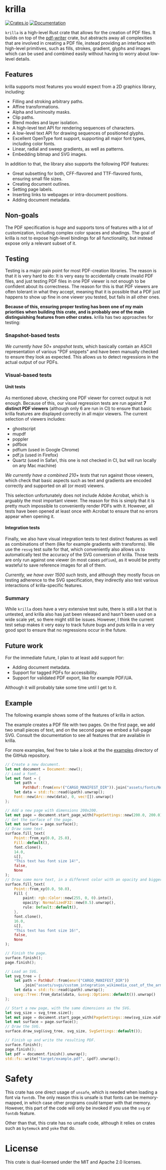 # krilla

[![Crates.io](https://img.shields.io/crates/v/krilla.svg)](https://crates.io/crates/krilla)
[![Documentation](https://docs.rs/krilla/badge.svg)](https://docs.rs/krilla)

`krilla` is a high-level Rust crate that allows for the creation of PDF files. It builds
on top of the [pdf-writer](https://github.com/typst/pdf-writer) crate, 
but abstracts away all complexities that are involved in creating a PDF file, 
instead providing an interface with high-level primitives, such
as fills, strokes, gradient, glyphs and images which can be used and combined easily
without having to worry about low-level details.

## Features
krilla supports most features you would expect from a 2D graphics library, including:

- Filling and stroking arbitrary paths.
- Affine transformations.
- Alpha and luminosity masks.
- Clip paths.
- Blend modes and layer isolation.
- A high-level text API for rendering sequences of characters.
- A low-level text API for drawing sequences of positioned glyphs.
- Excellent OpenType font support, supporting all major font types, including color fonts.
- Linear, radial and sweep gradients, as well as patterns.
- Embedding bitmap and SVG images.

In addition to that, the library also supports the following PDF features:
- Great subsetting for both, CFF-flavored and TTF-flavored fonts, ensuring small file sizes.
- Creating document outlines.
- Setting page labels.
- Inserting links to webpages or intra-document positions.
- Adding document metadata.

## Non-goals
The PDF specification is *huge* and supports tons of features with a lot of customization, including
complex color spaces and shadings. The goal of krilla is not to expose high-level bindings 
for all functionality, but instead expose only a relevant subset of it.

## Testing
Testing is a major pain point for most PDF-creation libraries. The reason is that it is very hard to do:
It is very easy to accidentally create invalid PDF files, and just testing PDF files in one 
PDF viewer is not enough to be confident about its correctness. The reason for this 
is that PDF viewers are often tolerant in what they accept, meaning that it is possible 
that a PDF just happens to show up fine in one viewer you tested, but fails in all other ones.

**Because of this, ensuring proper testing has been one of my main priorities when building this crate,
and is probably one of the main distinguishing features from other crates.** krilla has two approaches for testing:

### Snapshot-based tests
*We currently have 50+ snapshot tests*, which basically contain an ASCII representation of various
"PDF snippets" and have been manually checked to ensure they look as expected. This allows us to detect
regressions in the actual output of our PDFs.

### Visual-based tests

#### Unit tests
As mentioned above, checking one PDF viewer for correct output is not enough. Because of this, our visual
regression tests are run against **7 distinct PDF viewers** (although only 6 are run in CI) to ensure that basic 
krilla features are displayed correctly in all major viewers. The current selection of viewers includes:
- ghostscript
- mupdf
- poppler
- pdfbox
- pdfium (used in Google Chrome)
- pdf.js (used in Firefox)
- Quartz (used in Safari, this one is not checked in CI, but will run locally on any Mac machine)

*We currently have a combined 210+ tests* that run against those viewers, which check that basic
aspects such as text and gradients are encoded correctly and supported on all (or most) viewers.

This selection unfortunately does not include Adobe Acrobat, which is arguably the most important viewer.
The reason for this is simply that it is pretty much impossible to conveniently render PDFs with it. However,
all tests have been opened at least once with Acrobat to ensure that no errors appear when opening it.

#### Integration tests
Finally, we also have visual integration tests to test distinct features as well as combinations of them
(like for example gradients with transforms). We use the `resvg` test suite for that, which conveniently
also allows us to automatically test the accuracy of the SVG conversion of krilla. Those tests are
only run against one viewer (in most cases `pdfium`), as it would be pretty wasteful to save reference
images for all of them. 

*Currently, we have over 1500 such tests*, and although they mostly focus on
testing adherence to the SVG specification, they indirectly also test various interactions of krilla-specific
features.

### Summary
While `krilla` does have a very extensive test suite, there is still a lot that is untested, and krilla also
has just been released and hasn't been used on a wide scale yet, so there might still be issues. 
However, I think the current test setup makes it very easy to track future bugs and puts krilla 
in a very good spot to ensure that no regressions occur in the future.

## Future work
For the immediate future, I plan to at least add support for:
- Adding document metadata.
- Support for tagged PDFs for accessibility.
- Support for validated PDF export, like for example PDF/UA.

Although it will probably take some time until I get to it.

## Example

The following example shows some of the features of krilla in action.

The example creates a PDF file with two pages. On the first page,
we add two small pieces of text, and on the second page we embed a full-page SVG.
Consult the documentation to see all features that are available in krilla.

For more examples, feel free to take a look at the the [examples](https://github.com/LaurenzV/krilla/tree/main/examples) directory of the GitHub repository.

```rs
// Create a new document.
let mut document = Document::new();
// Load a font.
let mut font = {
    let path =
        PathBuf::from(env!("CARGO_MANIFEST_DIR")).join("assets/fonts/NotoSans-Regular.ttf");
    let data = std::fs::read(&path).unwrap();
    Font::new(Arc::new(data), 0, vec![]).unwrap()
};

// Add a new page with dimensions 200x200.
let mut page = document.start_page_with(PageSettings::new(200.0, 200.0));
// Get the surface of the page.
let mut surface = page.surface();
// Draw some text.
surface.fill_text(
    Point::from_xy(0.0, 25.0),
    Fill::default(),
    font.clone(),
    14.0,
    &[],
    "This text has font size 14!",
    false,
    None
);
// Draw some more text, in a different color with an opacity and bigger font size.
surface.fill_text(
    Point::from_xy(0.0, 50.0),
    Fill {
        paint: rgb::Color::new(255, 0, 0).into(),
        opacity: NormalizedF32::new(0.5).unwrap(),
        rule: Default::default(),
    },
    font.clone(),
    16.0,
    &[],
    "This text has font size 16!",
    false,
    None
);

// Finish the page.
surface.finish();
page.finish();

// Load an SVG.
let svg_tree = {
    let path = PathBuf::from(env!("CARGO_MANIFEST_DIR"))
        .join("assets/svgs/custom_integration_wikimedia_coat_of_the_arms_of_edinburgh_city_council.svg");
    let data = std::fs::read(&path).unwrap();
    usvg::Tree::from_data(&data, &usvg::Options::default()).unwrap()
};

// Start a new page, with the same dimensions as the SVG.
let svg_size = svg_tree.size();
let mut page = document.start_page_with(PageSettings::new(svg_size.width(), svg_size.height()));
let mut surface = page.surface();
// Draw the SVG.
surface.draw_svg(&svg_tree, svg_size, SvgSettings::default());

// Finish up and write the resulting PDF.
surface.finish();
page.finish();
let pdf = document.finish().unwrap();
std::fs::write("target/example.pdf", &pdf).unwrap();
```

# Safety
This crate has one direct usage of `unsafe`, which is needed when loading a font
via `fontdb`. The only reason this is unsafe is that fonts can be memory-mapped,
in which case other programs could tamper with that memory. However, this part of the
code will only be invoked if you use the `svg` or `fontdb` feature.

Other than that, this crate has no unsafe code, although it relies on crates such as
`bytemuck` and `yoke` that do.

# License
This crate is dual-licensed under the MIT and Apache 2.0 licenses.